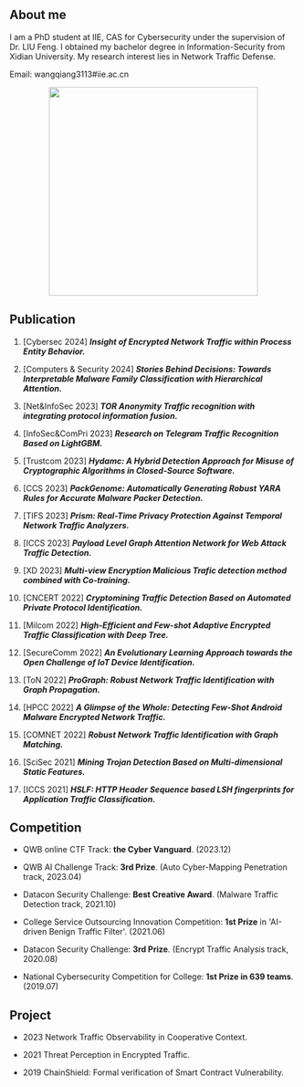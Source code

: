 ## About me

I am a PhD student at IIE, CAS for Cybersecurity under the supervision of Dr. LIU Feng. I obtained my bachelor degree in Information-Security from Xidian University. My research interest lies in Network Traffic Defense.

Email: wangqiang3113#iie.ac.cn

<p style="text-align: center;"><img src="https://s21.ax1x.com/2024/04/18/pFzIlTI.jpg" width="366"></p>


## Publication

1. [Cybersec 2024] ***Insight of Encrypted Network Traffic within Process Entity Behavior.***

1. [Computers & Security 2024] ***Stories Behind Decisions: Towards Interpretable Malware Family Classification with Hierarchical Attention.***

1. [Net&InfoSec 2023] ***TOR Anonymity Traffic recognition with integrating protocol information fusion.***

1. [InfoSec&ComPri 2023] ***Research on Telegram Traffic Recognition Based on LightGBM.***

1. [Trustcom 2023] ***Hydamc: A Hybrid Detection Approach for Misuse of Cryptographic Algorithms in Closed-Source Software.***

1. [CCS 2023] ***PackGenome: Automatically Generating Robust YARA Rules for Accurate Malware Packer Detection.***

1. [TIFS 2023] ***Prism: Real-Time Privacy Protection Against Temporal Network Traffic Analyzers.***

1. [ICCS 2023] ***Payload Level Graph Attention Network for Web Attack Traffic Detection.***

1. [XD 2023] ***Multi-view Encryption Malicious Trafic detection method combined with Co-training.***

1. [CNCERT 2022] ***Cryptomining Traffic Detection Based on Automated Private Protocol Identification.***

1. [Milcom 2022] ***High-Efficient and Few-shot Adaptive Encrypted Traffic Classification with Deep Tree.***

1. [SecureComm 2022] ***An Evolutionary Learning Approach towards the Open Challenge of IoT Device Identification.***

1. [ToN 2022] ***ProGraph: Robust Network Traffic Identification with Graph Propagation.***

1. [HPCC 2022] ***A Glimpse of the Whole: Detecting Few-Shot Android Malware Encrypted Network Traffic.***

1. [COMNET 2022] ***Robust Network Traffic Identification with Graph Matching.***

1. [SciSec 2021] ***Mining Trojan Detection Based on Multi-dimensional Static Features.***

1. [ICCS 2021] ***HSLF: HTTP Header Sequence based LSH fingerprints for Application Traffic Classification.***


## Competition

* QWB online CTF Track: **the Cyber Vanguard**. (2023.12)

* QWB AI Challenge Track: **3rd Prize**. (Auto Cyber-Mapping Penetration track, 2023.04)

* Datacon Security Challenge: **Best Creative Award**. (Malware Traffic Detection track, 2021.10)

* College Service Outsourcing Innovation Competition: **1st Prize** in 'AI-driven Benign Traffic Filter'. (2021.06)
 
* Datacon Security Challenge: **3rd Prize**. (Encrypt Traffic Analysis track, 2020.08)

* National Cybersecurity Competition for College: **1st Prize in 639 teams**. (2019.07)


## Project

* 2023 Network Traffic Observability in Cooperative Context.

* 2021 Threat Perception in Encrypted Traffic.

* 2019 ChainShield: Formal verification of Smart Contract Vulnerability.
